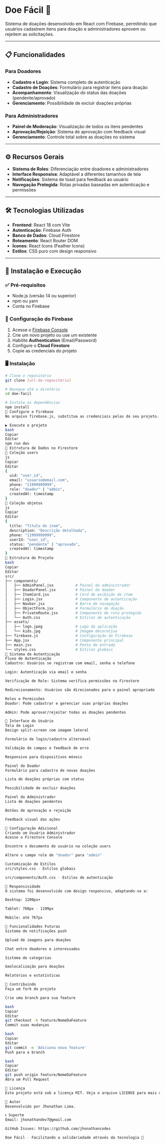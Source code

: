 # Doe Fácil 🎁  
Sistema de doações desenvolvido em React com Firebase, permitindo que usuários cadastrem itens para doação e administradores aprovem ou rejeitem as solicitações.

---

## 📋 Funcionalidades

### Para Doadores
- **Cadastro e Login**: Sistema completo de autenticação  
- **Cadastro de Doações**: Formulário para registrar itens para doação  
- **Acompanhamento**: Visualização do status das doações (pendente/aprovado)  
- **Gerenciamento**: Possibilidade de excluir doações próprias  

### Para Administradores
- **Painel de Moderação**: Visualização de todos os itens pendentes  
- **Aprovação/Rejeição**: Sistema de aprovação com feedback visual  
- **Gerenciamento**: Controle total sobre as doações no sistema  

---

## ⚙️ Recursos Gerais

- **Sistema de Roles**: Diferenciação entre doadores e administradores  
- **Interface Responsiva**: Adaptável a diferentes tamanhos de tela  
- **Notificações**: Sistema de toast para feedback ao usuário  
- **Navegação Protegida**: Rotas privadas baseadas em autenticação e permissões  

---

## 🛠️ Tecnologias Utilizadas

- **Frontend**: React 18 com Vite  
- **Autenticação**: Firebase Auth  
- **Banco de Dados**: Cloud Firestore  
- **Roteamento**: React Router DOM  
- **Ícones**: React Icons (Feather Icons)  
- **Estilos**: CSS puro com design responsivo  

---

## 🚀 Instalação e Execução

### ✅ Pré-requisitos

- Node.js (versão 14 ou superior)  
- npm ou yarn  
- Conta no Firebase  

### 🔧 Configuração do Firebase

1. Acesse o [Firebase Console](https://console.firebase.google.com)  
2. Crie um novo projeto ou use um existente  
3. Habilite **Authentication** (Email/Password)  
4. Configure o **Cloud Firestore**  
5. Copie as credenciais do projeto  

### 🖥️ Instalação

```bash
# Clone o repositório
git clone [url-do-repositório]

# Navegue até o diretório
cd doe-facil

# Instale as dependências
npm install
🔑 Configure o Firebase
No arquivo firebase.js, substitua as credenciais pelas do seu projeto.

▶️ Execute o projeto
bash
Copiar
Editar
npm run dev
🧱 Estrutura de Dados no Firestore
📄 Coleção users
js
Copiar
Editar
{
  uid: "user_id",
  email: "usuario@email.com",
  phone: "11999999999",
  role: "doador" | "admin",
  createdAt: timestamp
}
📄 Coleção objetos
js
Copiar
Editar
{
  title: "Título do item",
  description: "Descrição detalhada",
  phone: "11999999999",
  userId: "user_id",
  status: "pendente" | "aprovado",
  createdAt: timestamp
}
📁 Estrutura do Projeto
bash
Copiar
Editar
src/
├── components/
│   ├── AdminPanel.jsx          # Painel do administrador
│   ├── DoadorPanel.jsx         # Painel do doador
│   ├── ItemCard.jsx            # Card de exibição de item
│   ├── Login.jsx               # Componente de autenticação
│   ├── Navbar.jsx              # Barra de navegação
│   ├── ObjectForm.jsx          # Formulário de doação
│   ├── PrivateRoute.jsx        # Componente de rota protegida
│   └── Auth.css                # Estilos de autenticação
├── assets/
│   ├── logo.jpeg               # Logo da aplicação
│   └── kids.jpg                # Imagem decorativa
├── firebase.js                 # Configuração do Firebase
├── App.jsx                     # Componente principal
├── main.jsx                    # Ponto de entrada
└── styles.css                  # Estilos globais
🔐 Sistema de Autenticação
Fluxo de Autenticação
Cadastro: Usuários se registram com email, senha e telefone

Login: Autenticação via email e senha

Verificação de Role: Sistema verifica permissões no Firestore

Redirecionamento: Usuários são direcionados para o painel apropriado

Roles e Permissões
Doador: Pode cadastrar e gerenciar suas próprias doações

Admin: Pode aprovar/rejeitar todas as doações pendentes

🎨 Interface do Usuário
Tela de Login
Design split-screen com imagem lateral

Formulário de login/cadastro alternável

Validação de campos e feedback de erro

Responsivo para dispositivos móveis

Painel do Doador
Formulário para cadastro de novas doações

Lista de doações próprias com status

Possibilidade de excluir doações

Painel do Administrador
Lista de doações pendentes

Botões de aprovação e rejeição

Feedback visual das ações

🔧 Configuração Adicional
Criando um Usuário Administrador
Acesse o Firestore Console

Encontre o documento do usuário na coleção users

Altere o campo role de "doador" para "admin"

Customização de Estilos
src/styles.css - Estilos globais

src/components/Auth.css - Estilos de autenticação

📱 Responsividade
O sistema foi desenvolvido com design responsivo, adaptando-se a:

Desktop: 1200px+

Tablet: 768px - 1199px

Mobile: até 767px

🚧 Funcionalidades Futuras
Sistema de notificações push

Upload de imagens para doações

Chat entre doadores e interessados

Sistema de categorias

Geolocalização para doações

Relatórios e estatísticas

🤝 Contribuindo
Faça um fork do projeto

Crie uma branch para sua feature

bash
Copiar
Editar
git checkout -b feature/NomeDaFeature
Commit suas mudanças

bash
Copiar
Editar
git commit -m 'Adiciona nova feature'
Push para a branch

bash
Copiar
Editar
git push origin feature/NomeDaFeature
Abra um Pull Request

📝 Licença
Este projeto está sob a licença MIT. Veja o arquivo LICENSE para mais detalhes.

👥 Autor
Desenvolvido por Jhonathan Lima.

📞 Suporte
Email: jhonathandev7@gmail.com

GitHub Issues: https://github.com/jhonathancodes

Doe Fácil - Facilitando a solidariedade através da tecnologia 🌟